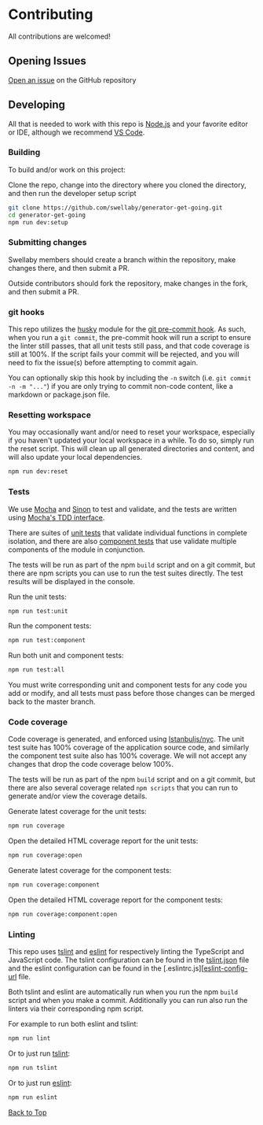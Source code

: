 # Contributing
All contributions are welcomed!

## Opening Issues
[Open an issue][create-issue-url] on the GitHub repository

## Developing
All that is needed to work with this repo is [Node.js][nodejs-url] and your favorite editor or IDE, although we recommend [VS Code][vscode-url].

### Building
To build and/or work on this project:

Clone the repo, change into the directory where you cloned the directory, and then run the developer setup script
```sh     
git clone https://github.com/swellaby/generator-get-going.git
cd generator-get-going
npm run dev:setup
```

### Submitting changes
Swellaby members should create a branch within the repository, make changes there, and then submit a PR. 

Outside contributors should fork the repository, make changes in the fork, and then submit a PR.

### git hooks
This repo utilizes the [husky][husky-url] module for the [git pre-commit hook][git-hook-url]. As such, when you run a `git commit`, the pre-commit hook will run a script to ensure the linter still passes, that all unit tests still pass, and that code coverage is still at 100%. If the script fails your commit will be rejected, and you will need to fix the issue(s) before attempting to commit again.  

You can optionally skip this hook by including the `-n` switch (i.e. `git commit -n -m "..."`) if you are only trying to commit non-code content, like a markdown or package.json file.

### Resetting workspace
You may occasionally want and/or need to reset your workspace, especially if you haven't updated your local workspace in a while. To do so, simply run the reset script. This will clean up all generated directories and content, and will also update your local dependencies.

```sh
npm run dev:reset
```

### Tests
We use [Mocha][mocha-url] and [Sinon][sinon-url] to test and validate, and the tests are written using [Mocha's TDD interface][mocha-tdd-url].  

There are suites of [unit tests][unit-test] that validate individual functions in complete isolation, and there are also [component tests][comp-test] that use validate multiple components of the module in conjunction. 

The tests will be run as part of the npm `build` script and on a git commit, but there are npm scripts you can use to run the test suites directly. The test results will be displayed in the console.

Run the unit tests:
```sh
npm run test:unit
```  

Run the component tests:
```sh
npm run test:component
```

Run both unit and component tests:
```sh
npm run test:all
```

You must write corresponding unit and component tests for any code you add or modify, and all tests must pass before those changes can be merged back to the master branch.

### Code coverage
Code coverage is generated, and enforced using [Istanbuljs/nyc][nyc-url]. The unit test suite has 100% coverage of the application source code, and similarly the component test suite also has 100% coverage. We will not accept any changes that drop the code coverage below 100%.

The tests will be run as part of the npm `build` script and on a git commit, but there are also several coverage related `npm scripts` that you can run to generate and/or view the coverage details.  

Generate latest coverage for the unit tests:
```sh
npm run coverage
```  

Open the detailed HTML coverage report for the unit tests:
```sh
npm run coverage:open
```

Generate latest coverage for the component tests:
```sh
npm run coverage:component
```  

Open the detailed HTML coverage report for the component tests:
```sh
npm run coverage:component:open
```

### Linting
This repo uses [tslint][tslint-url] and [eslint][eslint-url] for respectively linting the TypeScript and JavaScript code. The tslint configuration can be found in the [tslint.json][tslint-config-url] file and the eslint configuration can be found in the [.eslintrc.js][[eslint-config-url] file.

Both tslint and eslint are automatically run when you run the npm `build` script and when you make a commit. Additionally you can run also run the linters via their corresponding npm script.

For example to run both eslint and tslint:
```sh
npm run lint
```  

Or to just run [tslint][tslint-url]:
```sh
npm run tslint
```  

Or to just run [eslint][eslint-url]:
```sh
npm run eslint
```  


[Back to Top][top]

[create-issue-url]: https://github.com/swellaby/generator-get-going/issues/new/choose
[nodejs-url]:https://nodejs.org/en/download/
[vscode-url]: https://code.visualstudio.com/
[husky-url]: https://www.npmjs.com/package/husky
[git-hook-url]: https://git-scm.com/docs/githooks#_pre_commit
[eslint-url]: https://eslint.org/
[eslint-config-url]: ../.eslintrc.js
[tslint-url]: https://palantir.github.io/tslint/
[tslint-config-url]: ../tslint.json
[mocha-url]: https://mochajs.org/
[mocha-tdd-url]: https://mochajs.org/#tdd
[sinon-url]: sinonjs.org/
[nyc-url]: https://istanbul.js.org/
[unit-test]: ../test/unit/
[comp-test]: ../test/component/
[top]: CONTRIBUTING.md#contributing
